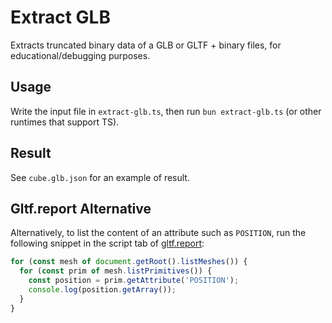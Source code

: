 # Extract GLB

Extracts truncated binary data of a GLB or GLTF + binary files, for educational/debugging purposes.

## Usage

Write the input file in `extract-glb.ts`, then run `bun extract-glb.ts` (or other runtimes that support TS).

## Result

See `cube.glb.json` for an example of result.

## Gltf.report Alternative

Alternatively, to list the content of an attribute such as `POSITION`, run the following snippet in the script tab of [gltf.report](https://gltf.report/):

```js
for (const mesh of document.getRoot().listMeshes()) {
  for (const prim of mesh.listPrimitives()) {
    const position = prim.getAttribute('POSITION');
    console.log(position.getArray());
  }
}
```